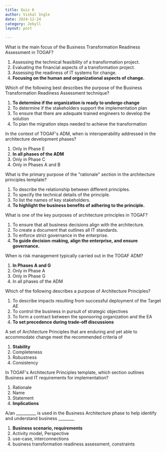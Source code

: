 ```yaml
---
title: Quiz 6
author: Vishal Ingle
date: 2024-12-24
category: Jekyll
layout: post

---
```


What is the main focus of the Business Transformation Readiness Assessment in TOGAF?

1. Assessing the technical feasibility of a transformation project.
2. Evaluating the financial aspects of a transformation project.
3. Assessing the readiness of IT systems for change.
4. **Focusing on the human and organizational aspects of change.**

Which of the following best describes the purpose of the Business Transformation Readiness Assessment technique?

1. **To determine if the organization is ready to undergo change**
2. To determine if the stakeholders support the implementation plan
3. To ensure that there are adequate trained engineers to develop the solution
4. To plan the migration steps needed to achieve the transformation

In the context of TOGAF's ADM, when is interoperability addressed in the architecture development phases?

1. Only in Phase E
2. **In all phases of the ADM**
3. Only in Phase C
4. Only in Phases A and B

What is the primary purpose of the "rationale" section in the architecture principles template?

1. To describe the relationship between different principles.
2. To specify the technical details of the principle.
3. To list the names of key stakeholders.
4. **To highlight the business benefits of adhering to the principle.**

What is one of the key purposes of architecture principles in TOGAF?

1. To ensure that all business decisions align with the architecture.
2. To create a document that outlines all IT standards.
3. To enforce strict governance in the enterprise.
4. **To guide decision-making, align the enterprise, and ensure governance.**

When is risk management typically carried out in the TOGAF ADM?

1. **In Phases A and G**
2. Only in Phase A
3. Only in Phase G
4. In all phases of the ADM

Which of the following describes a purpose of Architecture Principles?

1. To describe impacts resulting from successful deployment of the Target AE
2. To control the business in pursuit of strategic objectives
3. To form a contract between the sponsoring organization and the EA
4. **To set precedence during trade-off discussions**

A set of Architecture Principles that are enduring and yet able to accommodate change meet the recommended criteria of

1. **Stability**
2. Completeness
3. Robustness
4. Consistency

In TOGAF's Architecture Principles template, which section outlines Business and IT requirements for implementation?

1. Rationale
2. Name
3. Statement
4. **Implications**

A/an __________ is used in the Business Architecture phase to help identify and understand business ________

1. **Business scenario, requirements**
2. Activity model, Perspective
3. use-case, interconnections
4. business transformation readiness assessment, constraints


